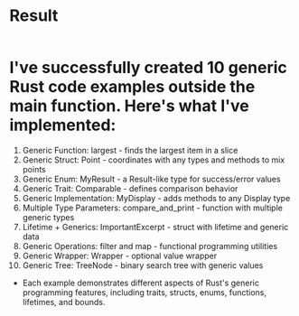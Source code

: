 # Result

```bash

```


# I've successfully created 10 generic Rust code examples outside the main function. Here's what I've implemented:

  1. Generic Function: largest - finds the largest item in a slice
  2. Generic Struct: Point - coordinates with any types and methods to mix points
  3. Generic Enum: MyResult - a Result-like type for success/error values
  4. Generic Trait: Comparable - defines comparison behavior
  5. Generic Implementation: MyDisplay - adds methods to any Display type
  6. Multiple Type Parameters: compare_and_print - function with multiple generic types
  7. Lifetime + Generics: ImportantExcerpt - struct with lifetime and generic data
  8. Generic Operations: filter and map - functional programming utilities
  9. Generic Wrapper: Wrapper - optional value wrapper
  10. Generic Tree: TreeNode - binary search tree with generic values

- Each example demonstrates different aspects of Rust's generic programming features, including traits, structs, enums, functions, lifetimes, and bounds.
